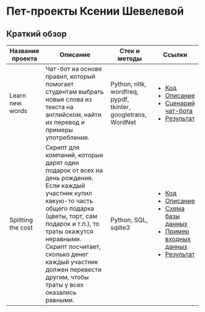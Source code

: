 # Пет-проекты Ксении Шевелевой

## Краткий обзор

| Название проекта  | Описание | Стек и методы | Ссылки |
| ------------- | ------------- | ------------- | ------------- |
| Learn new words | Чат-бот на основе правил, который помогает студентам выбрать новые слова из текста на английском, найти их перевод и примеры употребления. | Python, nltk, wordfreq, pypdf, tkinter, googletrans, WordNet | <ul><li>[Код](learn_new_words/learn_new_words.py)</li> <li>[Описание](learn_new_words/README.md)</li> <li>[Сценарий чат-бота](learn_new_words/chatbot_scenario_learn_new_words.png)</li> <li>[Результат](learn_new_words/result_learn_new_words.jpg) </li></ul>|
| Splitting the cost  | Скрипт для компаний, которые дарят один подарок от всех на день рождения. Если каждый участник купил какую-то часть общего подарка (цветы, торт, сам подарок и т.п.), то траты окажутся неравными. Скрипт посчитает, сколько денег каждый участник должен перевести другим, чтобы траты у всех оказались равными.  | Python, SQL, sqlite3 | <ul><li>[Код](splitting_the_cost/splitting_the_cost.py)</li> <li>[Описание](splitting_the_cost/README.md)</li> <li>[Схема базы данных](splitting_the_cost/database_scheme_splitting_the_cost.jpg)</li> <li>[Пример входных данных](splitting_the_cost/input_splitting_the_cost.txt)</li> <li>[Результат](splitting_the_cost/result_splitting_the_cost.txt)</li></ul> |
